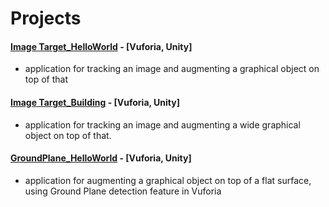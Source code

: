 # Projects

#### [Image Target_HelloWorld](https://github.com/HamidHeyde/AR/tree/master/ImageTarget_HelloWorld) - [Vuforia, Unity]
* application for tracking an image and augmenting a graphical object on top of that

#### [Image Target_Building](https://github.com/HamidHeyde/AR/tree/master/ImageTarget_Building) - [Vuforia, Unity]
* application for tracking an image and augmenting a wide graphical object on top of that.

#### [GroundPlane_HelloWorld](https://github.com/HamidHeyde/AR/tree/master/GroundPlane_HelloWorld) - [Vuforia, Unity]
* application for augmenting a graphical object on top of a flat surface, using Ground Plane detection feature in Vuforia